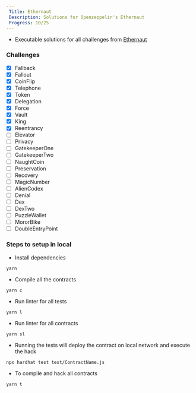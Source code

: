 ```yaml
---
 Title: Ethernaut
 Description: Solutions for Openzeppelin's Ethernaut
 Progress: 10/25
---
```

* Executable solutions for all challenges from [Ethernaut](https://ethernaut.openzeppelin.com/)

### Challenges
- [x] Fallback
- [x] Fallout
- [x] CoinFlip
- [x] Telephone
- [x] Token
- [x] Delegation
- [x] Force
- [x] Vault
- [x] King
- [x] Reentrancy
- [ ] Elevator
- [ ] Privacy
- [ ] GatekeeperOne
- [ ] GatekeeperTwo
- [ ] NaughtCoin
- [ ] Preservation
- [ ] Recovery
- [ ] MagicNumber
- [ ] AlienCodex
- [ ] Denial
- [ ] Dex
- [ ] DexTwo
- [ ] PuzzleWallet
- [ ] MororBike
- [ ] DoubleEntryPoint

### Steps to setup in local

* Install dependencies

```
yarn
```

* Compile all the contracts
```
yarn c
```

* Run linter for all tests
```
yarn l
```
* Run linter for all contracts
```
yarn sl
```

* Running the tests will deploy the contract on local network and execute the hack
```
npx hardhat test test/ContractName.js
```

* To compile and hack all contracts
```
yarn t
```